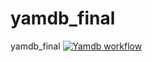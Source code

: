 # yamdb_final
yamdb_final
[![Yamdb workflow](https://github.com/Wingorman/yamdb_final/actions/workflows/yamdb_workflow.yml/badge.svg)](https://github.com/Wingorman/yamdb_final/actions/workflows/yamdb_workflow.yml)